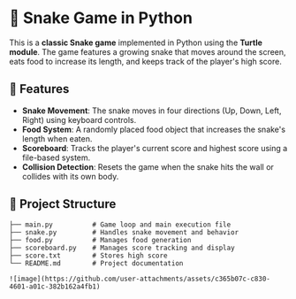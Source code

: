 # 🐍 Snake Game in Python  

This is a **classic Snake game** implemented in Python using the **Turtle module**. The game features a growing snake that moves around the screen, eats food to increase its length, and keeps track of the player's high score.  

## 🚀 Features  
- **Snake Movement**: The snake moves in four directions (Up, Down, Left, Right) using keyboard controls.  
- **Food System**: A randomly placed food object that increases the snake's length when eaten.  
- **Scoreboard**: Tracks the player's current score and highest score using a file-based system.  
- **Collision Detection**: Resets the game when the snake hits the wall or collides with its own body.  

## 📁 Project Structure  
```plaintext
├── main.py          # Game loop and main execution file
├── snake.py         # Handles snake movement and behavior
├── food.py          # Manages food generation
├── scoreboard.py    # Manages score tracking and display
├── score.txt        # Stores high score
└── README.md        # Project documentation

![image](https://github.com/user-attachments/assets/c365b07c-c830-4601-a01c-382b162a4fb1)

